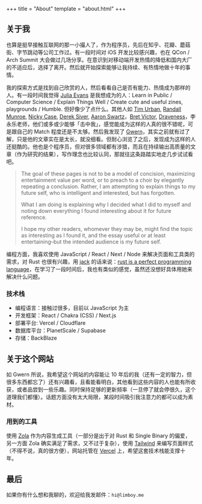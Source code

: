 +++
title = "About"
template = "about.html"
+++

## 关于我

也算是挺早接触互联网的那一小撮人了，作为程序员，先后在知乎、花瓣、蘑菇街、字节跳动等公司工作过。有一段时间对 iOS 开发比较感兴趣，也在 QCon / Arch Summit 大会做过几场分享。在意识到对移动端开发热情的降低和国内大厂的不适应后，选择了离开。然后就开始探索能够让我持续、有热情地做十年的事情。

我的探索方式是找到自己欣赏的人，然后看看自己是否有能力、热情成为那样的人。有一段时间我觉得 [Julia Evans](https://jvns.ca) 是我想成为的人：Learn in Public / Computer Science / Explain Things Well / Create cute and useful zines, playgrounds / Humble. 但好像少了点什么。其他人如 [Tim Urban](https://waitbutwhy.com), [Randall Munroe](http://xkcd.com), [Nicky Case](https://ncase.me), [Derek Siver](https://sive.rs), [Aaron Swartz](http://aaronsw.com)，[Bret Victor](http://worrydream.com), [Draveness](https://draveness.me)，李永乐老师，他们或多或少能够「击中我」，感觉能成为这样的人真的很不错呢，可是跟自己的 Match 程度还是不太够。然后我发现了 [Gwern](https://gwern.net)，其实之前就有过了解，只是他的文章实在是太长，就没细看。但耐心浏览了之后，发现成为这样的人还挺酷的。他也是个程序员，但对很多领域都有涉猎，而且在持续输出高质量的文章（作为研究的结果），写作理念也比较认同，那就往这条路踏实地走几步试试看吧。

> The goal of these pages is not to be a model of concision, maximizing entertainment value per word, or to preach to a choir by elegantly repeating a conclusion. Rather, I am attempting to explain things to my future self, who is intelligent and interested, but has forgotten.
>
> What I am doing is explaining why I decided what I did to myself and noting down everything I found interesting about it for future reference.
>
> I hope my other readers, whomever they may be, might find the topic as interesting as I found it, and the essay useful or at least entertaining–but the intended audience is my future self.

编程方面，我喜欢使用 JavaScript / React / Next / Node 来解决页面和工具类的需求，对 Rust 也很有兴趣，用 [jack](https://twitter.com/jack) 的话来说：[rust is a perfect programming language](https://twitter.com/jack/status/1474263588651126788)，在学习了一段时间后，我也有类似的感觉，虽然还没想好具体用她来解决什么问题。

### 技术栈

- 编程语言：接触过很多，目前以 JavaScript 为主
- 开发框架：React / Chakra (CSS) / Next.js
- 部署平台: Vercel / Cloudflare
- 数据库平台：PlanetScale / Supabase
- 存储：BackBlaze

## 关于这个网站

如 Gwern 所说，我希望这个网站的内容能让 10 年后的我（还有一定的智力，但很多东西都忘了）还有兴趣看，且看能看明白，其他看到这些内容的人也能有所收获，或者品尝到一些乐趣。同时保持足够的更新频率（一旦停了就会停很久，这个道理我们都懂）。话题方面没有太大局限，某段时间吸引我注意力的都可以成为素材。

### 用到的工具

使用 [Zola](https://www.getzola.org) 作为内容生成工具（一部分是出于对 Rust 和 Single Binary 的偏爱，另一方面 Zola 确实满足了需求，又不过于复杂），使用 [Tailwind](http://tailwindcss.com) 来编写页面样式（不得不说，真的很方便），网站托管在 [Vercel](http://vercel.com) 上，希望这套技术栈能支撑十年。

## 最后

如果你有什么想和我聊的，欢迎给我发邮件：`hi@limboy.me`
